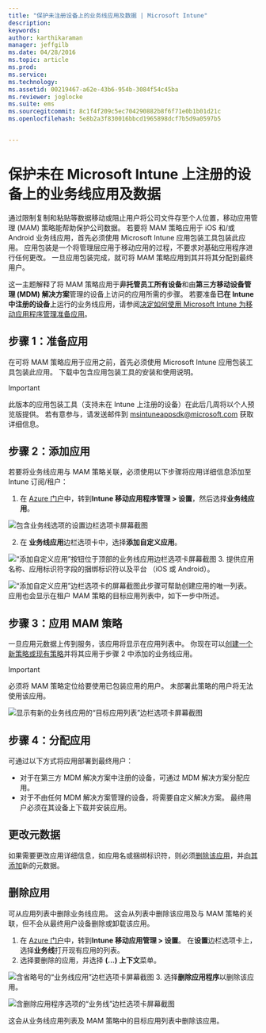 ```yaml
---
title: "保护未注册设备上的业务线应用及数据 | Microsoft Intune"
description: 
keywords: 
author: karthikaraman
manager: jeffgilb
ms.date: 04/28/2016
ms.topic: article
ms.prod: 
ms.service: 
ms.technology: 
ms.assetid: 00219467-a62e-43b6-954b-3084f54c45ba
ms.reviewer: joglocke
ms.suite: ems
ms.sourcegitcommit: 8c1f4f209c5ec704290882b8f6f71e0b1b01d21c
ms.openlocfilehash: 5e8b2a3f830016bbcd1965898dcf7b5d9a0597b5


---
```


# 保护未在 Microsoft Intune 上注册的设备上的业务线应用及数据

通过限制复制和粘贴等数据移动或阻止用户将公司文件存至个人位置，移动应用管理 (MAM) 策略能帮助保护公司数据。   若要将 MAM 策略应用于 iOS 和/或 Android 业务线应用，首先必须使用 Microsoft Intune 应用包装工具包装此应用。  应用包装是一个将管理层应用于移动应用的过程，不要求对基础应用程序进行任何更改。  一旦应用包装完成，就可将 MAM 策略应用到其并将其分配到最终用户。  

这一主题解释了将 MAM 策略应用于**非托管员工所有设备**和由**第三方移动设备管理 (MDM) 解决方案**管理的设备上访问的应用所需的步骤。  若要准备**已在 Intune 中注册的设备**上运行的业务线应用，请参阅[决定如何使用 Microsoft Intune 为移动应用程序管理准备应用](decide-how-to-prepare-apps-for-mobile-application-management-with-microsoft-intune.md)。
##  步骤 1：准备应用
在可将 MAM 策略应用于应用之前，首先必须使用 Microsoft Intune 应用包装工具包装此应用。  下载中包含应用包装工具的安装和使用说明。  
>[!IMPORTANT]  
>此版本的应用包装工具（支持未在 Intune 上注册的设备）在此后几周将以个人预览版提供。 若有意参与，请发送邮件到 msintuneappsdk@microsoft.com 获取详细信息。

## 步骤 2：添加应用

若要将业务线应用与 MAM 策略关联，必须使用以下步骤将应用详细信息添加至 Intune 订阅/租户：

1. 在 [Azure 门户](https://portal.azure.com/)中，转到**Intune 移动应用程序管理 > 设置**，然后选择**业务线应用**。

  ![包含业务线选项的设置边栏选项卡屏幕截图](../media/mam-azure-portal-lob-on-settings.png)

2. 在 **业务线应用**边栏选项卡中，选择**添加自定义应用**。

  ![“添加自定义应用”按钮位于顶部的业务线应用边栏选项卡屏幕截图](../media/mam-azure-portal-add-lob-app-action.png)
3.  提供应用名称、应用标识符字段的捆绑标识符以及平台 （iOS 或 Android）。

  ![“添加自定义应用”边栏选项卡的屏幕截图](../media/mam-azure-portal-add-app-details.png)此步骤可帮助创建应用的唯一列表。  应用也会显示在租户 MAM 策略的目标应用列表中，如下一步中所述。

## 步骤 3：应用 MAM 策略
一旦应用元数据上传到服务，该应用将显示在应用列表中。  你现在可以[创建一个新策略或现有策略](create-and-deploy-mobile-app-management-policies-with-microsoft-intune.md)并将其应用于步骤 2 中添加的业务线应用。

>[!IMPORTANT]
>必须将 MAM 策略定位给要使用已包装应用的用户。  未部署此策略的用户将无法使用该应用。


  ![显示有新的业务线应用的“目标应用列表”边栏选项卡屏幕截图](../media/mam-azure-portal-lob-on-targeted-app-list.png)
## 步骤 4：分配应用
可通过以下方式将应用部署到最终用户：
* 对于在第三方 MDM 解决方案中注册的设备，可通过 MDM 解决方案分配应用。
* 对于不由任何 MDM 解决方案管理的设备，将需要自定义解决方案。 最终用户必须在其设备上下载并安装应用。

## 更改元数据
如果需要更改应用详细信息，如应用名或捆绑标识符，则必须[删除该应用](#remove-apps)，并[向其添加](#step-2-add-the-app)新的元数据。

##  删除应用
可从应用列表中删除业务线应用。  这会从列表中删除该应用及与 MAM 策略的关联，但不会从最终用户设备删除或卸载该应用。  

1.  在 [Azure 门户](https://portal.azure.com/)中，转到**Intune 移动应用管理 > 设置**。  在**设置**边栏选项卡上，选择**业务线**打开现有应用的列表。  
2.  选择要删除的应用，并选择 **(...) 上下文**菜单。

  ![含省略号的“业务线应用”边栏选项卡屏幕截图](../media/mam-azure-portal-lob-context-menu.png)
3.  选择**删除应用程序**以删除该应用。

  ![含删除应用程序选项的“业务线”边栏选项卡屏幕截图](../media/mam-azure-portal-delete-app.png)

  这会从业务线应用列表及 MAM 策略中的目标应用列表中删除该应用。



<!--HONumber=Jun16_HO4-->


